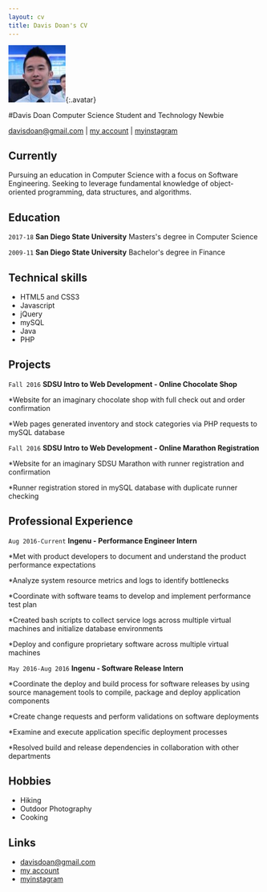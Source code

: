 ```yaml
---
layout: cv
title: Davis Doan's CV
---
```


![Davis](./media/23.jpg){:.avatar}

#Davis Doan
Computer Science Student and Technology Newbie

<div id="webaddress">
<a href="mailto:">davisdoan@gmail.com</a>
|
<i class="fa fa-github"></i> <a href="http://github.com/davisdoan">my account</a>
|
<i class="fa fa-instagram"></i> <a href="http://instagram.com/dunkindoanuts">myinstagram</a>
</div>


## Currently

Pursuing an education in Computer Science with a focus on Software Engineering. Seeking to
leverage fundamental knowledge of object-oriented programming, data structures, and algorithms.

## Education
`2017-18`
__San Diego State University__ Masters's degree in Computer Science

`2009-11`
__San Diego State University__ Bachelor's degree in Finance

## Technical skills

* HTML5 and CSS3
* Javascript
* jQuery
* mySQL
* Java
* PHP


## Projects
 
 `Fall 2016`
__SDSU Intro to Web Development - Online Chocolate Shop__ 

*Website for an imaginary chocolate shop with full check out and order confirmation

*Web pages generated inventory and stock categories via PHP requests to mySQL database

 `Fall 2016`
__SDSU Intro to Web Development - Online Marathon Registration__ 

*Website for an imaginary SDSU Marathon with runner registration and confirmation

*Runner registration stored in mySQL database with duplicate runner checking


## Professional Experience

`Aug 2016-Current`
__Ingenu - Performance Engineer Intern__ 

*Met with product developers to document and understand the product performance expectations

*Analyze system resource metrics and logs to identify bottlenecks

*Coordinate with software teams to develop and implement performance test plan

*Created bash scripts to collect service logs across multiple virtual machines and initialize database environments 

*Deploy and configure proprietary software across multiple virtual machines

 
 `May 2016-Aug 2016`
__Ingenu - Software Release Intern__ 

*Coordinate the deploy and build process for software releases by using source management tools to compile, package and deploy application components

*Create change requests and perform validations on software deployments

*Examine and execute application specific deployment processes

*Resolved build and release dependencies in collaboration with other departments

## Hobbies

* Hiking
* Outdoor Photography 
* Cooking

## Links

* <i class="fa fa-envelope"></i> <a href="mailto:">davisdoan@gmail.com</a><br />
* <i class="fa fa-github"></i> <a href="http://github.com/davisdoan">my account</a><br />
* <i class="fa fa-instagram"></i> <a href="http://instagram.com/dunkindoanuts">myinstagram</a><br />


